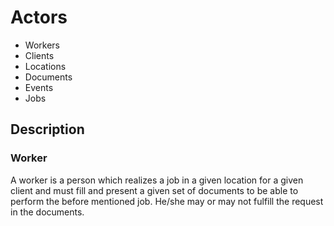 # Actors
- Workers
- Clients
- Locations
- Documents
- Events
- Jobs

## Description
### Worker
A worker is a person which realizes a job in a given location for a given client and must fill and present a given set of documents to be able to perform the before mentioned job.
He/she may or may not fulfill the request in the documents.
